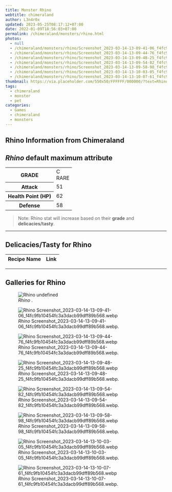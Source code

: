 ```yaml
---
title: Monster Rhino
webtitle: chimeraland
author: L3n4r0x
updated: 2023-05-25T08:17:12+07:00
date: 2022-01-09T18:56:03+07:00
permalink: /chimeraland/monsters/rhino.html
photos:
  - null
  - /chimeraland/monsters/rhino/Screenshot_2023-03-14-13-09-41-06_f4fc9fb10454fc3a3dacb99dff89b568.webp
  - /chimeraland/monsters/rhino/Screenshot_2023-03-14-13-09-44-76_f4fc9fb10454fc3a3dacb99dff89b568.webp
  - /chimeraland/monsters/rhino/Screenshot_2023-03-14-13-09-48-25_f4fc9fb10454fc3a3dacb99dff89b568.webp
  - /chimeraland/monsters/rhino/Screenshot_2023-03-14-13-09-54-82_f4fc9fb10454fc3a3dacb99dff89b568.webp
  - /chimeraland/monsters/rhino/Screenshot_2023-03-14-13-09-58-98_f4fc9fb10454fc3a3dacb99dff89b568.webp
  - /chimeraland/monsters/rhino/Screenshot_2023-03-14-13-10-03-05_f4fc9fb10454fc3a3dacb99dff89b568.webp
  - /chimeraland/monsters/rhino/Screenshot_2023-03-14-13-10-07-61_f4fc9fb10454fc3a3dacb99dff89b568.webp
thumbnail: https://via.placeholder.com/550x50/FFFFFF/000000/?text=Rhino
tags:
  - chimeraland
  - monster
  - pet
categories:
  - Games
  - chimeraland
  - monsters
---
```


<link
  rel="stylesheet"
  href="https://rawcdn.githack.com/dimaslanjaka/Web-Manajemen/870a349/css/bootstrap-5-3-0-alpha3-wrapper.css"
/>
<section id="bootstrap-wrapper">
  <div data-bs-theme="dark">
    <h2>Rhino Information from Chimeraland</h2>
    <h2 id="attribute"><i>Rhino</i> default maximum attribute</h2>
    <div class="row">
      <div class="col mb-2">
        <div class="card">
          <div class="card-body">
            <table>
              <tr>
                <th>GRADE</th>
                <td>C <br /><span class="text-primary">RARE</span></td>
              </tr>
              <tr>
                <th>Attack</th>
                <td>51</td>
              </tr>
              <tr>
                <th>Health Point (HP)</th>
                <td>62</td>
              </tr>
              <tr>
                <th>Defense</th>
                <td>58</td>
              </tr>
            </table>
          </div>
        </div>
      </div>
    </div>
    <blockquote class="bd-callout bd-callout-warning">
      Note: Rhino stat will increase based on their <b>grade</b> and
      <b>delicacies/tasty</b>.
    </blockquote>
    <hr />
    <h2 id="delicacies">Delicacies/Tasty for Rhino</h2>
    <div class="card">
      <div class="card-body">
        <div class="table-responsive">
          <table class="table table-striped">
            <thead>
              <tr>
                <th>Recipe Name</th>
                <th>Link</th>
              </tr>
            </thead>
            <tbody></tbody>
          </table>
        </div>
      </div>
    </div>
    <hr />
    <div id="gallery">
      <h2>Galleries for Rhino</h2>
      <div class="row">
        <div class="col-lg-6 col-12">
          <figure>
            <img
              src="https://www.webmanajemen.com/undefined"
              alt="Rhino undefined"
            />
            <figcaption style="word-wrap: break-word">
              <i>Rhino</i> .
            </figcaption>
          </figure>
        </div>
        <div class="col-lg-6 col-12">
          <figure>
            <img
              src="https://www.webmanajemen.com/chimeraland/monsters/rhino/Screenshot_2023-03-14-13-09-41-06_f4fc9fb10454fc3a3dacb99dff89b568.webp"
              alt="Rhino Screenshot_2023-03-14-13-09-41-06_f4fc9fb10454fc3a3dacb99dff89b568.webp"
            />
            <figcaption style="word-wrap: break-word">
              <i>Rhino</i>
              Screenshot_2023-03-14-13-09-41-06_f4fc9fb10454fc3a3dacb99dff89b568.webp.
            </figcaption>
          </figure>
        </div>
        <div class="col-lg-6 col-12">
          <figure>
            <img
              src="https://www.webmanajemen.com/chimeraland/monsters/rhino/Screenshot_2023-03-14-13-09-44-76_f4fc9fb10454fc3a3dacb99dff89b568.webp"
              alt="Rhino Screenshot_2023-03-14-13-09-44-76_f4fc9fb10454fc3a3dacb99dff89b568.webp"
            />
            <figcaption style="word-wrap: break-word">
              <i>Rhino</i>
              Screenshot_2023-03-14-13-09-44-76_f4fc9fb10454fc3a3dacb99dff89b568.webp.
            </figcaption>
          </figure>
        </div>
        <div class="col-lg-6 col-12">
          <figure>
            <img
              src="https://www.webmanajemen.com/chimeraland/monsters/rhino/Screenshot_2023-03-14-13-09-48-25_f4fc9fb10454fc3a3dacb99dff89b568.webp"
              alt="Rhino Screenshot_2023-03-14-13-09-48-25_f4fc9fb10454fc3a3dacb99dff89b568.webp"
            />
            <figcaption style="word-wrap: break-word">
              <i>Rhino</i>
              Screenshot_2023-03-14-13-09-48-25_f4fc9fb10454fc3a3dacb99dff89b568.webp.
            </figcaption>
          </figure>
        </div>
        <div class="col-lg-6 col-12">
          <figure>
            <img
              src="https://www.webmanajemen.com/chimeraland/monsters/rhino/Screenshot_2023-03-14-13-09-54-82_f4fc9fb10454fc3a3dacb99dff89b568.webp"
              alt="Rhino Screenshot_2023-03-14-13-09-54-82_f4fc9fb10454fc3a3dacb99dff89b568.webp"
            />
            <figcaption style="word-wrap: break-word">
              <i>Rhino</i>
              Screenshot_2023-03-14-13-09-54-82_f4fc9fb10454fc3a3dacb99dff89b568.webp.
            </figcaption>
          </figure>
        </div>
        <div class="col-lg-6 col-12">
          <figure>
            <img
              src="https://www.webmanajemen.com/chimeraland/monsters/rhino/Screenshot_2023-03-14-13-09-58-98_f4fc9fb10454fc3a3dacb99dff89b568.webp"
              alt="Rhino Screenshot_2023-03-14-13-09-58-98_f4fc9fb10454fc3a3dacb99dff89b568.webp"
            />
            <figcaption style="word-wrap: break-word">
              <i>Rhino</i>
              Screenshot_2023-03-14-13-09-58-98_f4fc9fb10454fc3a3dacb99dff89b568.webp.
            </figcaption>
          </figure>
        </div>
        <div class="col-lg-6 col-12">
          <figure>
            <img
              src="https://www.webmanajemen.com/chimeraland/monsters/rhino/Screenshot_2023-03-14-13-10-03-05_f4fc9fb10454fc3a3dacb99dff89b568.webp"
              alt="Rhino Screenshot_2023-03-14-13-10-03-05_f4fc9fb10454fc3a3dacb99dff89b568.webp"
            />
            <figcaption style="word-wrap: break-word">
              <i>Rhino</i>
              Screenshot_2023-03-14-13-10-03-05_f4fc9fb10454fc3a3dacb99dff89b568.webp.
            </figcaption>
          </figure>
        </div>
        <div class="col-lg-6 col-12">
          <figure>
            <img
              src="https://www.webmanajemen.com/chimeraland/monsters/rhino/Screenshot_2023-03-14-13-10-07-61_f4fc9fb10454fc3a3dacb99dff89b568.webp"
              alt="Rhino Screenshot_2023-03-14-13-10-07-61_f4fc9fb10454fc3a3dacb99dff89b568.webp"
            />
            <figcaption style="word-wrap: break-word">
              <i>Rhino</i>
              Screenshot_2023-03-14-13-10-07-61_f4fc9fb10454fc3a3dacb99dff89b568.webp.
            </figcaption>
          </figure>
        </div>
      </div>
    </div>
  </div>
</section>